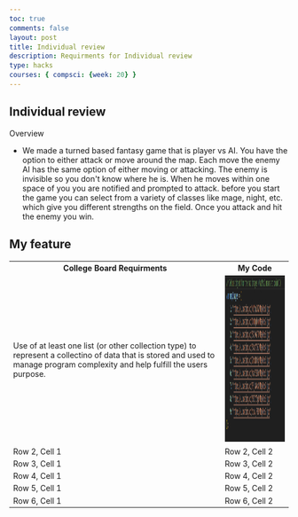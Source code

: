 ```yaml
---
toc: true
comments: false
layout: post
title: Individual review
description: Requirments for Individual review
type: hacks
courses: { compsci: {week: 20} }
---
```


## Individual review

Overview
- We made a turned based fantasy game that is player vs AI. You have the option to either attack or move around the map. Each move the enemy AI has the same option of either moving or attacking. The enemy is invisible so you don't know where he is. When he moves within one space of you you are notified and prompted to attack. before you start the game you can select from a variety of classes like mage, night, etc. which give you different strengths on the field. Once you attack and hit the enemy you win.

My feature
- 
<html lang="en">
<head>
  <meta charset="UTF-8">
  <meta name="viewport" content="width=device-width, initial-scale=1.0">
  <title>2 Column 6 Row Table</title>
  <style>
    table {
      border-collapse: collapse;
      width: 100%;
    }

    th, td {
      border: 1px solid black;
      padding: 8px;
      text-align: center;
    }
  </style>
</head>
<body>

  <table>
    <tr>
      <th>College Board Requirments</th>
      <th>My Code</th>
    </tr>
    <tr>
      <td>Use of at least one list (or other collection type) to represent a collectino of data that is stored and used to manage program complexity and help fulfill the users purpose.</td>
      <td> <img src="Images/IMG_list2.jpg" height=300 width=300> </td>
    </tr>
    <tr>
      <td>Row 2, Cell 1</td>
      <td>Row 2, Cell 2</td>
    </tr>
    <tr>
      <td>Row 3, Cell 1</td>
      <td>Row 3, Cell 2</td>
    </tr>
    <tr>
      <td>Row 4, Cell 1</td>
      <td>Row 4, Cell 2</td>
    </tr>
    <tr>
      <td>Row 5, Cell 1</td>
      <td>Row 5, Cell 2</td>
    </tr>
    <tr>
      <td>Row 6, Cell 1</td>
      <td>Row 6, Cell 2</td>
    </tr>
  </table>

</body>
</html>